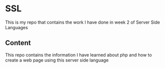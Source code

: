 # SSL
<p>This is my repo that contains the work I have done in week 2 of Server Side Languages</p>
<h2>Content</h2>
<p>This repo contains the information I have learned about php and how to create a web page using this server side language</p>
